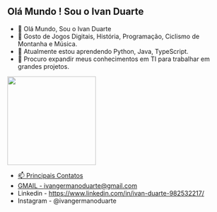 ## Olá Mundo ! Sou o Ivan Duarte

- 👋 Olá Mundo, Sou o Ivan Duarte
- 👀 Gosto de Jogos Digitais, História, Programação, Ciclismo de Montanha e Música.
- 🌱 Atualmente estou aprendendo Python, Java, TypeScript.
- 💞️ Procuro expandir meus conhecimentos em TI para trabalhar em grandes projetos.

<div>
  <a href="https://github.com/Ivan-Duarte">
  <img height="200em"
  src="https://github-readme-stats.vercel.app/api?username=Ivan-Duarte&&show_icons=true&theme=dark&include_all_commits=true&count_private=true&locale=pt-br&title_color=ffa500&bg_color=DEG,696969,000000"
  />
</div>





- 📫 Principais Contatos
- GMAIL - ivangermanoduarte@gmail.com
- Linkedin -  https://www.linkedin.com/in/ivan-duarte-982532217/
- Instagram - @ivangermanoduarte

<!---
Ivan-Duarte/Ivan-Duarte is a ✨ special ✨ repository because its `README.md` (this file) appears on your GitHub profile.
You can click the Preview link to take a look at your changes.
--->
